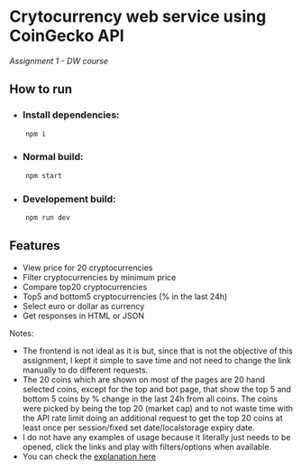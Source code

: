 # Crytocurrency web service using CoinGecko API

_Assignment 1 - DW course_

## How to run

- ### Install dependencies:

```bash
    npm i
```

- ### Normal build:

```bash
    npm start
```

- ### Developement build:

```bash
    npm run dev
```

## Features

- View price for 20 cryptocurrencies
- Filter cryptocurrencies by minimum price
- Compare top20 cryptocurrencies
- Top5 and bottom5 cryptocurrencies (% in the last 24h)
- Select euro or dollar as currency
- Get responses in HTML or JSON

Notes:

- The frontend is not ideal as it is but, since that is not the objective of this assignment, I kept it simple to save time and not need to change the link manually to do different requests.
- The 20 coins which are shown on most of the pages are 20 hand selected coins, except for the top and bot page, that show the top 5 and bottom 5 coins by % change in the last 24h from all coins. The coins were picked by being the top 20 (market cap) and to not waste time with the API rate limit doing an additional request to get the top 20 coins at least once per session/fixed set date/localstorage expiry date.
- I do not have any examples of usage because it literally just needs to be opened, click the links and play with filters/options when available.
- You can check the [explanation here](/assignment_files/Explanation.md)
